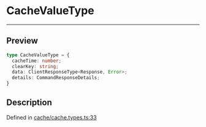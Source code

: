 
      
# CacheValueType

<div class="api-docs__separator" data-reactroot="">

---

</div><div class="api-docs__section">

## Preview

</div><div class="api-docs__preview type">

```ts
type CacheValueType = {
  cacheTime: number; 
  clearKey: string; 
  data: ClientResponseType<Response, Error>; 
  details: CommandResponseDetails; 
}
```

</div><div class="api-docs__section">

## Description

</div><div class="api-docs__description"><span class="api-docs__do-not-parse">



</span></div><div class="api-docs__definition">

Defined in [cache/cache.types.ts:33](https://github.com/BetterTyped/hyper-fetch/blob/1a97772c/packages/core/src/cache/cache.types.ts#L33)

</div>